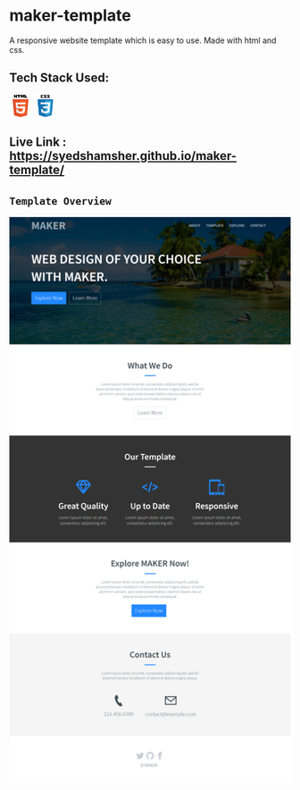 # maker-template
A responsive website template which is easy to use. Made with html and css.
## Tech Stack Used: 
<code><img height="40" src="https://raw.githubusercontent.com/github/explore/80688e429a7d4ef2fca1e82350fe8e3517d3494d/topics/html/html.png"></code>
<code><img height="40" src="https://raw.githubusercontent.com/github/explore/80688e429a7d4ef2fca1e82350fe8e3517d3494d/topics/css/css.png"></code>

## Live Link : https://syedshamsher.github.io/maker-template/
## <code>Template Overview</code>
![img](./maker-template.png)
